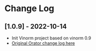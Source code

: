 # Change Log

## [1.0.9] - 2022-10-14

- Init Vinorm project based on vinorm 0.9
- [Original Orator change log here](https://github.com/sdispater/vinorm/blob/0.9/CHANGELOG.md)

